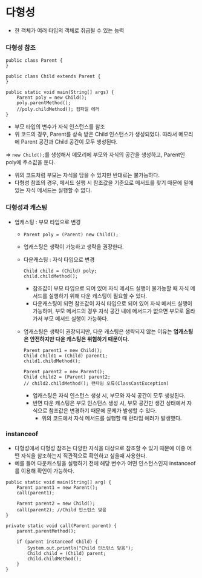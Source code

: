 # 다형성
- 한 객체가 여러 타입의 객체로 취급될 수 있는 능력
### 다형성 참조
```
public class Parent {
}

public class Child extends Parent {
}

public static void main(String[] args) {
	Parent poly = new Child();
	poly.parentMethod();
	//poly.childMethod(); 컴파일 에러   
}
```
- 부모 타입의 변수가 자식 인스턴스를 참조
- 위 코드의 경우, Parent를 상속 받은 Child 인스턴스가 생성되었다. 따라서 메모리에 Parent 공간과 Child 공간이 모두 생성된다.

=> `new Child();`를 생성해서 메모리에 부모와 자식의 공간을 생성하고, Parent인 poly에 주소값을 둔다.

- 위의 코드처럼 부모는 자식을 담을 수 있지만 반대로는 불가능하다.
- 다형성 참조의 경우, 메서드 실행 시 참조값을 기준으로 메서드를 찾기 때문에 밑에 있는 자식 메서드는 실행할 수 없다.

### 다형성과 캐스팅
- 업캐스팅 : 부모 타입으로 변경
  - `Parent poly = (Parent) new Child();`
  - 업캐스팅은 생략이 가능하고 생략을 권장한다.
  - 다운캐스팅 : 자식 타입으로 변경
    ```
    Child child = (Child) poly;
    child.childMethod();
    ```
    - 참조값이 부모 타입으로 되어 있어 자식 메서드 실행이 불가능할 때 자식 메서드를 실행하기 위해 다운 캐스팅이 필요할 수 있다.
    - 다운캐스팅이 되면 참조값이 자식 타입으로 되어 있어 자식 메서드 실행이 가능하며, 부모 메서드의 경우 자식 공간 내에 메서드가 없으면 부모로 올라가서 부모 메서드 실행이 가능하다.
  
  - 업캐스팅은 생략이 권장되지만, 다운 캐스팅은 생략되지 않는 이유는 **업캐스팅은 안전하지만 다운 캐스팅은 위험하기 때문이다.**
    ```
    Parent parent1 = new Child();
    Child child1 = (Child) parent1;
    child1.childMethod();

    Parent parent2 = new Parent();
    Child child2 = (Parent) parent2;
    // child2.childMethod(); 런타임 오류(ClassCastException)
    ```
    - 업캐스팅은 자식 인스턴스 생성 시, 부모와 자식 공간이 모두 생성된다.
    - 반면 다운 캐스팅은 부모 인스턴스 생성 시, 부모 공간만 생긴 상태에서 자식으로 참조값은 변경하기 때문에 문제가 발생할 수 있다.
      - 위의 코드에서 자식 메서드를 실행할 때 런타임 에러가 발생했다.

### instanceof
- 다형성에서 다형성 참조는 다양한 자식을 대상으로 참조할 수 있기 때문에 이중 어떤 자식을 참조하는지 직관적으로 확인하고 싶을때 사용한다.
- 예를 들어 다운캐스팅을 실행하기 전에 해당 변수가 어떤 인스턴스인지 instanceof를 이용해 확인이 가능하다.
```
public static void main(String[] arg) {
	Parent parent1 = new Parent();
	call(parent1);

	Parent parent2 = new Child();
	call(parent2); //Child 인스턴스 맞음
}

private static void call(Parent parent) {
	parent.parentMethod();
	
	if (parent instanceof Child) {
		System.out.println("Child 인스턴스 맞음");
		Child child = (Child) parent;
		child.childMethod();
	}
}
```
